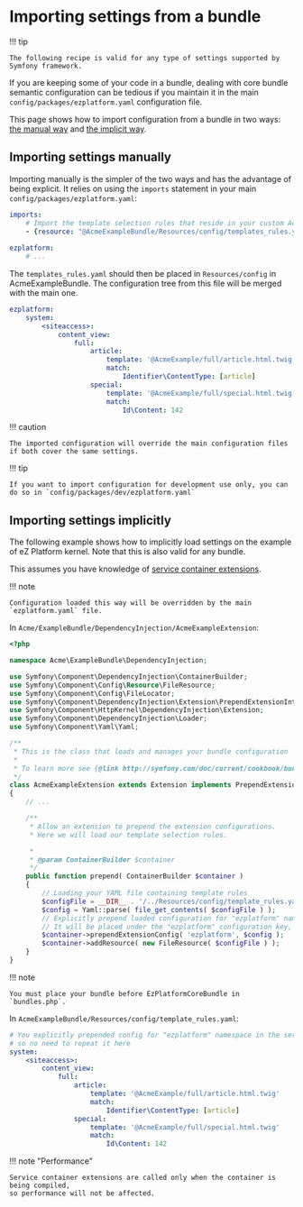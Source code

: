 # Importing settings from a bundle

!!! tip

    The following recipe is valid for any type of settings supported by Symfony framework.

If you are keeping some of your code in a bundle, dealing with core bundle semantic configuration can be tedious
if you maintain it in the main `config/packages/ezplatform.yaml` configuration file.

This page shows how to import configuration from a bundle in two ways: [the manual way](#importing-settings-manually) and [the implicit way](#importing-settings-implicitly).

## Importing settings manually

Importing manually is the simpler of the two ways and has the advantage of being explicit.
It relies on using the `imports` statement in your main `config/packages/ezplatform.yaml`:

``` yaml
imports:
    # Import the template selection rules that reside in your custom AcmeExampleBundle.
    - {resource: "@AcmeExampleBundle/Resources/config/templates_rules.yaml"}
 
ezplatform:
    # ...
```

The `templates_rules.yaml` should then be placed in `Resources/config` in AcmeExampleBundle.
The configuration tree from this file will be merged with the main one.

``` yaml
ezplatform:
    system:
        <siteaccess>:
            content_view:
                full:
                    article:
                        template: '@AcmeExample/full/article.html.twig'
                        match:
                            Identifier\ContentType: [article]
                    special:
                        template: '@AcmeExample/full/special.html.twig'
                        match:
                            Id\Content: 142
```

!!! caution

    The imported configuration will override the main configuration files if both cover the same settings.

!!! tip

    If you want to import configuration for development use only, you can do so in `config/packages/dev/ezplatform.yaml` 

## Importing settings implicitly

The following example shows how to implicitly load settings on the example of eZ Platform kernel.
Note that this is also valid for any bundle.

This assumes you have knowledge of [service container extensions](http://symfony.com/doc/4.3/book/service_container.html#importing-configuration-via-container-extensions).

!!! note

    Configuration loaded this way will be overridden by the main `ezplatform.yaml` file.

In `Acme/ExampleBundle/DependencyInjection/AcmeExampleExtension`:

``` php
<?php

namespace Acme\ExampleBundle\DependencyInjection;

use Symfony\Component\DependencyInjection\ContainerBuilder;
use Symfony\Component\Config\Resource\FileResource;
use Symfony\Component\Config\FileLocator;
use Symfony\Component\DependencyInjection\Extension\PrependExtensionInterface;
use Symfony\Component\HttpKernel\DependencyInjection\Extension;
use Symfony\Component\DependencyInjection\Loader;
use Symfony\Component\Yaml\Yaml;

/**
 * This is the class that loads and manages your bundle configuration
 *
 * To learn more see {@link http://symfony.com/doc/current/cookbook/bundles/extension.html}
 */
class AcmeExampleExtension extends Extension implements PrependExtensionInterface
{
    // ...

    /**
     * Allow an extension to prepend the extension configurations.
     * Here we will load our template selection rules.

     *
     * @param ContainerBuilder $container
     */
    public function prepend( ContainerBuilder $container )
    {
        // Loading your YAML file containing template rules
        $configFile = __DIR__ . '/../Resources/config/template_rules.yaml';
        $config = Yaml::parse( file_get_contents( $configFile ) );
        // Explicitly prepend loaded configuration for "ezplatform" namespace.
        // It will be placed under the "ezplatform" configuration key, like in ezplatform.yaml.
        $container->prependExtensionConfig( 'ezplatform', $config );
        $container->addResource( new FileResource( $configFile ) );
    }
}
```

!!! note

    You must place your bundle before EzPlatformCoreBundle in `bundles.php`.

In `AcmeExampleBundle/Resources/config/template_rules.yaml`:

``` yaml
# You explicitly prepended config for "ezplatform" namespace in the service container extension, 
# so no need to repeat it here
system:
    <siteaccess>:
        content_view:
            full:
                article:
                    template: '@AcmeExample/full/article.html.twig'
                    match:
                        Identifier\ContentType: [article]
                special:
                    template: '@AcmeExample/full/special.html.twig'
                    match:
                        Id\Content: 142
```

!!! note "Performance"

    Service container extensions are called only when the container is being compiled,
    so performance will not be affected.
